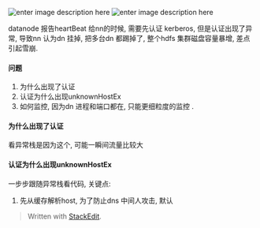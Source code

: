 
![enter image description here](https://drive.google.com/uc?id=1qSuwj042SNRrOlz6P39Yif_Ysd9-1YOE)
![enter image description here](https://drive.google.com/uc?id=15ks42HSeesB5DtYTAlIAKjDgyw7fDBZB)

datanode 报告heartBeat 给nn的时候, 需要先认证 kerberos, 但是认证出现了异常, 导致nn 认为dn 挂掉, 把多台dn 都踢掉了, 整个hdfs 集群磁盘容量暴增, 差点引起雪崩. 

#### 问题
1. 为什么出现了认证
2. 认证为什么出现unknownHostEx
3. 如何监控, 因为dn 进程和端口都在, 只能更细粒度的监控 .

#### 为什么出现了认证
看异常栈是因为这个, 可能一瞬间流量比较大

#### 认证为什么出现unknownHostEx
一步步跟随异常栈看代码, 关键点:
 1. 先从缓存解析host, 为了防止dns 中间人攻击, 默认
> Written with [StackEdit](https://stackedit.io/).
<!--stackedit_data:
eyJoaXN0b3J5IjpbLTQ1NjA0MjE1Myw3MzA5OTgxMTZdfQ==
-->